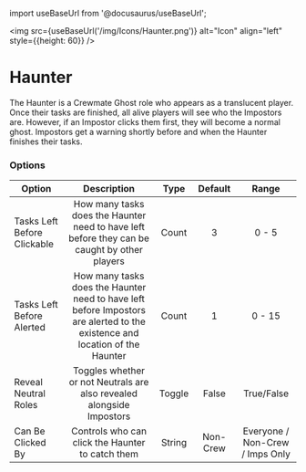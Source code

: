 import useBaseUrl from '@docusaurus/useBaseUrl';

<img src={useBaseUrl('/img/Icons/Haunter.png')} alt="Icon" align="left" style={{height: 60}} />
# Haunter

The Haunter is a Crewmate Ghost role who appears as a translucent player. Once their tasks are finished, all alive players will see who the Impostors are. However, if an Impostor clicks them first, they will become a normal ghost. Impostors get a warning shortly before and when the Haunter finishes their tasks.

### Options

| Option | Description | Type | Default | Range |
|----------|:-----------------:|:------:|:------:|:------:|
| Tasks Left Before Clickable | How many tasks does the Haunter need to have left before they can be caught by other players | Count | 3 | 0 - 5 |
| Tasks Left Before Alerted | How many tasks does the Haunter need to have left before Impostors are alerted to the existence and location of the Haunter | Count | 1 | 0 - 15 |
| Reveal Neutral Roles | Toggles whether or not Neutrals are also revealed alongside Impostors | Toggle | False | True/False |
| Can Be Clicked By | Controls who can click the Haunter to catch them | String | Non-Crew | Everyone / Non-Crew / Imps Only |